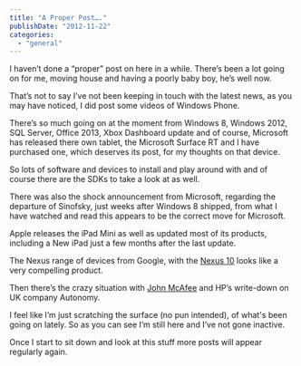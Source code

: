 ```yaml
---
title: "A Proper Post…."
publishDate: "2012-11-22"
categories: 
  - "general"
---
```


I haven’t done a “proper” post on here in a while. There’s been a lot going on for me, moving house and having a poorly baby boy, he’s well now.

That’s not to say I’ve not been keeping in touch with the latest news, as you may have noticed, I did post some videos of Windows Phone.

There’s so much going on at the moment from Windows 8, Windows 2012, SQL Server, Office 2013, Xbox Dashboard update and of course, Microsoft has released there own tablet, the Microsoft Surface RT and I have purchased one, which deserves its post, for my thoughts on that device.

So lots of software and devices to install and play around with and of course there are the SDKs to take a look at as well.

There was also the shock announcement from Microsoft, regarding the departure of Sinofsky, just weeks after Windows 8 shipped, from what I have watched and read this appears to be the correct move for Microsoft.

Apple releases the iPad Mini as well as updated most of its products, including a New iPad just a few months after the last update.

The Nexus range of devices from Google, with the [Nexus 10](https://www.pcpro.co.uk/reviews/tablets/378280/nexus-10) looks like a very compelling product.

Then there’s the crazy situation with [John McAfee](https://www.whoismcafee.com/watchfulness/) and HP’s write-down on UK company Autonomy.

I feel like I’m just scratching the surface (no pun intended), of what's been going on lately. So as you can see I’m still here and I’ve not gone inactive.

Once I start to sit down and look at this stuff more posts will appear regularly again.
